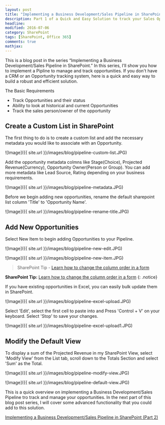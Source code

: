 ```yaml
---
layout: post
title: "Implementing a Business Development/Sales Pipeline in SharePoint (Part 1)"
description: Part 1 of a Quick and Easy Solution to track your Sales Opportunities in SharePoint.
headline: 
modified: 2016-07-06
category: SharePoint
tags: [SharePoint, Office 365]
comments: true
mathjax: 
---
```


This is a blog post in the series “Implementing a Business Development/Sales Pipeline in SharePoint.”  In this series, I’ll show you how to implement a Pipline to manage and track opportunities.
If you don't have a CRM or an Opportunity tracking system, here is a quick and easy way to build a robust and efficient solution.

The Basic Requirements

- Track Opportunities and their status
- Ability to look at historical and current Opportunities
- Track the sales person/owner of the opportunity

## Create a Custom List in SharePoint

The first thing to do is to create a custom list and add the necessary metadata you would like to associate with an Opportunity.

![Image]({{ site.url }}/images/blog/pipeline-custom-list.JPG)

Add the opportunity metadata colmns like Stage(Choice), Projected Revenue(Currency), Opportunity Owner(Person or Group). You can add more metadata like Lead Source, Rating depending on your business requirements.

![Image]({{ site.url }}/images/blog/pipeline-metadata.JPG)

Before we begin adding new opportunities, rename the default sharepoint list column 'Title' to 'Opportunity Name'.

![Image]({{ site.url }}/images/blog/pipeline-rename-title.JPG)

## Add New Opportunities

Select New Item to begin adding Opportunities to your Pipeline.

![Image]({{ site.url }}/images/blog/pipeline-new-edit.JPG)

![Image]({{ site.url }}/images/blog/pipeline-new-item.JPG) 


> SharePoint Tip - <a target="_blank" href ="/blog/sharepoint-tip-column-order/">Learn how to change the column order in a form</a>

**SharePoint Tip:** <a target="_blank" href ="/blog/sharepoint-tip-column-order/">Learn how to change the column order in a form</a>
{: .notice}


If you have existing opportunities in Excel, you can easily bulk update them in SharePoint.

![Image]({{ site.url }}/images/blog/pipeline-excel-upload.JPG)

Select 'Edit', select the first cell to paste into and Press 'Control + V' on your keyboard. Select 'Stop' to save your changes.

![Image]({{ site.url }}/images/blog/pipeline-excel-upload1.JPG)

## Modify the Default View

To display a sum of the Projected Revenue in my SharePoint View, select 'Modify View' from the List tab, scroll down to the Totals Section and select 'Sum' as the Total.

![Image]({{ site.url }}/images/blog/pipeline-modify-view.JPG)

![Image]({{ site.url }}/images/blog/pipeline-default-view.JPG)

This is a quick overview on implementing a Business Development/Sales Pipeline tro track and manage your opportunities. In the next part of this blog post series, I will cover some advanced functionality that you could add to this solution.

<a href="{{ site.url }}/blog/sharepoint-sales-pipeline-2/">Implementing a Business Development/Sales Pipeline in SharePoint (Part 2)</a>
